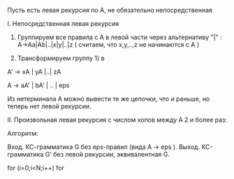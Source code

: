Пусть есть левая рекурсия по A, не обязательно непосредственная

I. Непосредственная левая рекурсия

1) Группируем все правила c А в левой части через альтернативу "|" : A->Aa|Ab|..|x|y|..|z ( считаем, что x,y,..,z не начинаются с A )

2) Трансформируем группу 1) в 

  A' -> xA | yA |..| zA
  
  A -> aA' | bA' | .. | eps
  
  Из нетерминала A можно вывести те же цепочки, что и раньше, но теперь нет левой рекурсии.
  
  
II. Произвольная левая рекурсия с числом хопов между A 2 и более раз:

Алгоритм:

Вход. КС-грамматика G без eps-правил (вида A -> eps ).
Выход. КС-грамматика G' без левой рекурсии, эквивалентная G.

for (i=0;i<N;i++)
  for
  
  
  
  
  
